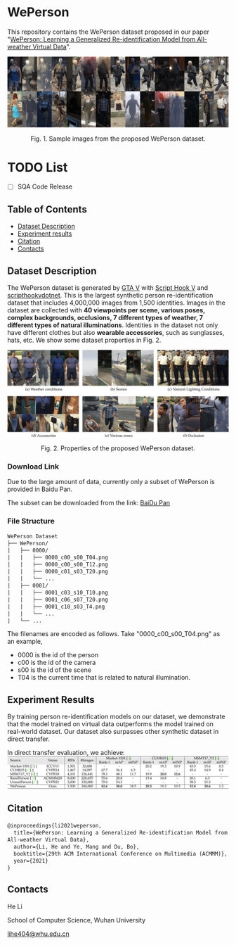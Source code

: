 # WePerson
This repository contains the WePerson dataset proposed in our paper "[WePerson: Learning a Generalized Re-identification Model from All-weather Virtual Data](https://dl.acm.org/doi/10.1145/3474085.3475455)".

<!-- <p align="center"><img width=700 src="https://github.com/lihe404/WePerson/blob/main/img/teaser.png"></p> -->
<!-- <p align="center">Fig. 1. Sample images from the proposed WePerson dataset.</p>  -->
<img src='img/teaser.png'/>
<p align="center">Fig. 1. Sample images from the proposed WePerson dataset.</p>

# TODO List
- [ ] SQA Code Release

## Table of Contents
- [Dataset Description](#dataset-description)
- [Experiment results](#experiment-results)
- [Citation](#citation)
- [Contacts](#contacts)

## Dataset Description

The WePerson dataset is generated by [GTA V](https://www.rockstargames.com/gta-v) with [Script Hook V](http://www.dev-c.com/gtav/scripthookv/) and [scripthookvdotnet](https://github.com/crosire/scripthookvdotnet). This is the largest synthetic person re-identification dataset that includes 4,000,000 images from 1,500 identities. Images in the dataset are collected with **40 viewpoints per scene, various poses, complex backgrounds, occlusions, 7 different types of weather, 7 different types of natural illuminations**. Identities in the dataset not only have different clothes but also **wearable accessories**, such as sunglasses, hats, etc. We show some dataset properties in Fig. 2.

<img src='img/properties.png'/>
<p align="center">Fig. 2. Properties of the proposed WePerson dataset.</p> 

### Download Link
Due to the large amount of data, currently only a subset of WePerson is provided in Baidu Pan. 

The subset can be downloaded from the link:
[BaiDu Pan](https://pan.baidu.com/s/1JjiELlbMqHRFacvkMAf0lg?pwd=s4w6)

### File Structure  
```
WePerson Dataset
├── WePerson/
|   ├── 0000/
|   |   ├── 0000_c00_s00_T04.png
|   |   ├── 0000_c00_s00_T12.png
|   |   ├── 0000_c01_s03_T20.png
|   |   └── ...
|   ├── 0001/
|   |   ├── 0001_c03_s10_T10.png
|   |   ├── 0001_c06_s07_T20.png
|   |   ├── 0001_c10_s03_T4.png
|   |   └── ...
|   └── ...
```

The filenames are encoded as follows. Take "0000_c00_s00_T04.png" as an example,
* 0000 is the id of the person
* c00 is the id of the camera
* s00 is the id of the scene
* T04 is the current time that is related to natural illumination. 

## Experiment Results
By training person re-identification models on our dataset, we demonstrate that the model trained on virtual data outperforms the model trained on real-world dataset. Our dataset also surpasses other synthetic dataset in direct transfer. 

In direct transfer evaluation, we achieve:
<img src='img/results.png'/>


## Citation
```
@inproceedings{li2021weperson,
  title={WePerson: Learning a Generalized Re-identification Model from All-weather Virtual Data},
  author={Li, He and Ye, Mang and Du, Bo},
  booktitle={29th ACM International Conference on Multimedia (ACMMM)},
  year={2021}
}
```

## Contacts
He Li

School of Computer Science, Wuhan University

lihe404@whu.edu.cn
